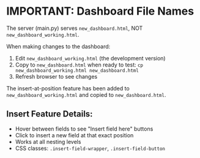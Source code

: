# IMPORTANT: Dashboard File Names

The server (main.py) serves `new_dashboard.html`, NOT `new_dashboard_working.html`.

When making changes to the dashboard:
1. Edit `new_dashboard_working.html` (the development version)
2. Copy to `new_dashboard.html` when ready to test: `cp new_dashboard_working.html new_dashboard.html`
3. Refresh browser to see changes

The insert-at-position feature has been added to `new_dashboard_working.html` and copied to `new_dashboard.html`.

## Insert Feature Details:
- Hover between fields to see "Insert field here" buttons
- Click to insert a new field at that exact position
- Works at all nesting levels
- CSS classes: `.insert-field-wrapper`, `.insert-field-button`